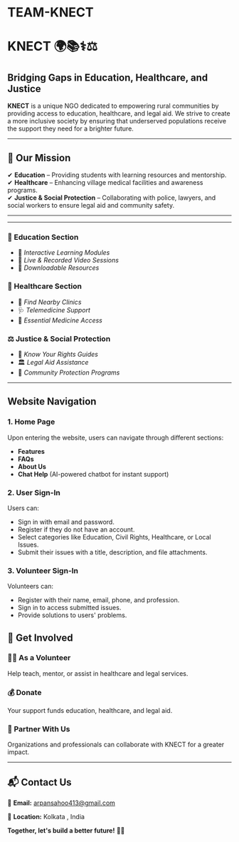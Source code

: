 # TEAM-KNECT 
# KNECT 🌍📚⚕️⚖️  

## Bridging Gaps in Education, Healthcare, and Justice  

**KNECT** is a unique NGO dedicated to empowering rural communities by providing access to education, healthcare, and legal aid. We strive to create a more inclusive society by ensuring that underserved populations receive the support they need for a brighter future.  

---

## 🔹 Our Mission  
✔ **Education** – Providing students with learning resources and mentorship.  
✔ **Healthcare** – Enhancing village medical facilities and awareness programs.  
✔ **Justice & Social Protection** – Collaborating with police, lawyers, and social workers to ensure legal aid and community safety.  

---
---

### 🏫 Education Section  
- 📘 *Interactive Learning Modules*  
- 🎥 *Live & Recorded Video Sessions*  
- 📂 *Downloadable Resources*  

### 🏥 Healthcare Section  
- 🏥 *Find Nearby Clinics*  
- 🩺 *Telemedicine Support*  
- 💊 *Essential Medicine Access*  

### ⚖️ Justice & Social Protection  
- 📜 *Know Your Rights Guides*  
- 🏛 *Legal Aid Assistance*  
- 🤝 *Community Protection Programs*  

---
## Website Navigation

### 1. Home Page
Upon entering the website, users can navigate through different sections:
- **Features**
- **FAQs**
- **About Us**
- **Chat Help** (AI-powered chatbot for instant support)

### 2. User Sign-In
Users can:
- Sign in with email and password.
- Register if they do not have an account.
- Select categories like Education, Civil Rights, Healthcare, or Local Issues.
- Submit their issues with a title, description, and file attachments.

### 3. Volunteer Sign-In
Volunteers can:
- Register with their name, email, phone, and profession.
- Sign in to access submitted issues.
- Provide solutions to users' problems.


## 🚀 Get Involved  

### 🧑‍🏫 As a Volunteer  
Help teach, mentor, or assist in healthcare and legal services.  

### 💰 Donate  
Your support funds education, healthcare, and legal aid.  

### 🤝 Partner With Us  
Organizations and professionals can collaborate with KNECT for a greater impact.  

---

## 📬 Contact Us  
📧 **Email:** arpansahoo413@gmail.com
 
📍 **Location:** Kolkata , India  

**Together, let's build a better future!** 🚀🌱
